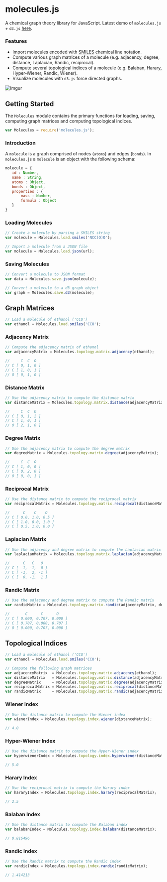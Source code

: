 # molecules.js

A chemical graph theory library for JavaScript. Latest demo of `molecules.js` + `d3.js` [here](http://bl.ocks.org/chemplexity/raw/180e960a6d9e68adf28429dd16f05fa0/). 

### Features 

* Import molecules encoded with [SMILES](http://www.daylight.com/dayhtml/doc/theory/theory.smiles.html) chemical line notation.
* Compute various graph matrices of a molecule (e.g. adjacency, degree, distance, Laplacian, Randic, reciprocal).
* Compute several topological indices of a molecule (e.g. Balaban, Harary, Hyper-Wiener, Randic, Wiener).
* Visualize molecules with `d3.js` force directed graphs.

![Imgur](http://i.imgur.com/idP2r6Q.jpg)

## Getting Started

The `Molecules` module contains the primary functions for loading, saving, computing graph matrices and computing topological indices.

````javascript
var Molecules = require('molecules.js');
````

### Introduction

A `molecule` is a graph comprised of nodes (`atoms`) and edges (`bonds`). In `molecules.js` a `molecule` is an object with the following schema:
 
 ````javascript
molecule = {
    id : Number,
    name : String,
    atoms : Object,
    bonds : Object,
    properties : {
        mass : Number,
        formula : Object
    } 
}
 ````
 
### Loading Molecules

````javascript
// Create a molecule by parsing a SMILES string 
var molecule = Molecules.load.smiles('NCC(O)O');
````

````javascript
// Import a molecule from a JSON file
var molecule = Molecules.load.json(url);
````

### Saving Molecules

````javascript
// Convert a molecule to JSON format
var data = Molecules.save.json(molecule);
````
````javascript
// Convert a molecule to a d3 graph object
var graph = Molecules.save.d3(molecule);
````

## Graph Matrices

````javascript
// Load a molecule of ethanol ('CCO')
var ethanol = Molecules.load.smiles('CCO');
````

### Adjacency Matrix

````javascript
// Compute the adjacency matrix of ethanol
var adjacencyMatrix = Molecules.topology.matrix.adjacency(ethanol);

//     C  C  O 
// C [ 0, 1, 0 ]
// C [ 1, 0, 1 ]
// O [ 0, 1, 0 ]
````

### Distance Matrix

````javascript
// Use the adjacency matrix to compute the distance matrix
var distanceMatrix = Molecules.topology.matrix.distance(adjacencyMatrix);

//     C  C  O
// C [ 0, 1, 2 ]
// C [ 1, 0, 1 ]
// O [ 2, 1, 0 ]
````

### Degree Matrix

````javascript
// Use the adjacency matrix to compute the degree matrix
var degreeMatrix = Molecules.topology.matrix.degree(adjacencyMatrix);

//     C  C  O
// C [ 1, 0, 0 ] 
// C [ 0, 2, 0 ]
// O [ 0, 0, 1 ]
````
### Reciprocal Matrix

````javascript
// Use the distance matrix to compute the reciprocal matrix
var reciprocalMatrix = Molecules.topology.matrix.reciprocal(distanceMatrix);

//      C    C    O
// C [ 0.0, 1.0, 0.5 ]
// C [ 1.0, 0.0, 1.0 ]
// C [ 0.5, 1.0, 0.0 ]
````

### Laplacian Matrix

````javascript
// Use the adjacency and degree matrix to compute the Laplacian matrix
var laplacianMatrix = Molecules.topology.matrix.laplacian(adjacencyMatrix, degreeMatrix);

//      C   C   O
// C [  1, -1,  0 ]
// C [ -1,  2, -1 ]
// C [  0, -1,  1 ]
````

### Randic Matrix

````javascript
// Use the adjacency and degree matrix to compute the Randic matrix
var randicMatrix = Molecules.topology.matrix.randic(adjacencyMatrix, degreeMatrix);

//       C      C      O
// C [ 0.000, 0.707, 0.000 ]
// C [ 0.707, 0.000, 0.707 ]
// O [ 0.000, 0.707, 0.000 ]
````

## Topological Indices

````javascript
// Load a molecule of ethanol ('CCO')
var ethanol = Molecules.load.smiles('CCO');

// Compute the following graph matrices
var adjacencyMatrix  = Molecules.topology.matrix.adjacency(ethanol);
var distanceMatrix   = Molecules.topology.matrix.distance(adjacencyMatrix);
var degreeMatrix     = Molecules.topology.matrix.degree(adjacencyMatrix);
var reciprocalMatrix = Molecules.topology.matrix.reciprocal(distanceMatrix);
var randicMatrix     = Molecules.topology.matrix.randic(adjacencyMatrix, degreeMatrix);
````

### Wiener Index

````javascript
// Use the distance matrix to compute the Wiener index
var wienerIndex = Molecules.topology.index.wiener(distanceMatrix);

// 4.0

````

### Hyper-Wiener Index

````javascript
// Use the distance matrix to compute the Hyper-Wiener index
var hyperwienerIndex = Molecules.topology.index.hyperwiener(distanceMatrix);

// 5.0

````

### Harary Index

````javascript
// Use the reciprocal matrix to compute the Harary index
var hararyIndex = Molecules.topology.index.harary(reciprocalMatrix);

// 2.5

````

### Balaban Index

````javascript
// Use the distance matrix to compute the Balaban index
var balabanIndex = Molecules.topology.index.balaban(distanceMatrix);

// 0.816496

````

### Randic Index

````javascript
// Use the Randic matrix to compute the Randic index
var randicIndex = Molecules.topology.index.randic(randicMatrix);

// 1.414213

````

    
